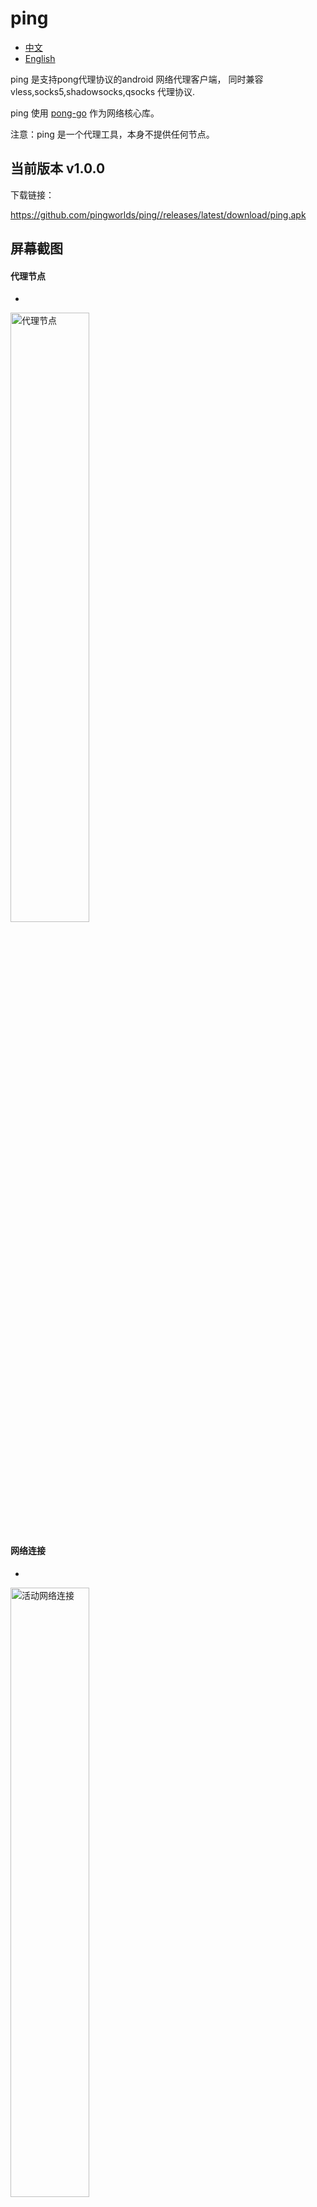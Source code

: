 # ping


- [中文](README.md)
- [English](readme_en.md)



ping 是支持pong代理协议的android  网络代理客户端，
同时兼容vless,socks5,shadowsocks,qsocks 代理协议.

ping 使用 [pong-go](https://github.com/pingworlds/pong) 作为网络核心库。


注意：ping 是一个代理工具，本身不提供任何节点。


## 当前版本 v1.0.0


下载链接：


 <https://github.com/pingworlds/ping//releases/latest/download/ping.apk>



##  屏幕截图


#### 代理节点
- 
 
<img src="img/points.png" alt="代理节点" width="50%"/>


#### 网络连接
- 
 

<img src="img/alive_conn.png" alt="活动网络连接" width="50%"/>
<img src="img/close_conn.png" alt="已关闭的网络连接" width="50%"/>
<img src="img/error_conn.png" alt="出错的网络连接" width="50%"/>
<img src="img/reject_conn.png" alt="拦截的网络连接" width="50%"/>
 


#### 设置

<img src="img/settings_1.png" alt="设置" width="50%"/>
<img src="img/settings_2.png" alt="设置" width="50%"/>
<img src="img/settings_3.png" alt="设置" width="50%"/

 


## transport protocols

支持以下传输协议：

- http2
- h2c
- http3
- ws
- wss
- https
- http
- tcp
- tls


## proxy protocols

pong 支持以下代理协议：
- pong
  
  建议首选

- shadowsokcs 

    仅支持明文

- vless

    仅支持明文

- socks5
    
    不支持验证

- qsocks 

没有握手过程的精简版socks5 


注意：所有代理协议，仅支持明文



## 设置

 
尽量保持默认设置,相对稳定 
 
  
### 设置选项建议 
 
- 流量接管模式 
  
    建议按app代理, 全局模式仍不稳定.

- Doh 服务 

    谨慎开启, doh服务对网络环境很敏感

          
- auto-try 
 
    建议开启, auto-try 表示直连不通的情况下自动代理,理论上可以不需要黑名单 

-拦截模式 

    建议开启, 广告鲜有漏网

          
- rule set 
 
    域名和IP规则分别以黑名单、白名单、拦截名单管理
 
- pass mode 
 
    建议域名黑名单模式. ip白名单模式
 
 
